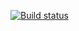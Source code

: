 [![Build status](https://ci.appveyor.com/api/projects/status/tnptuhcivbx86wdb?svg=true)](https://ci.appveyor.com/project/Maden51/destructuring)